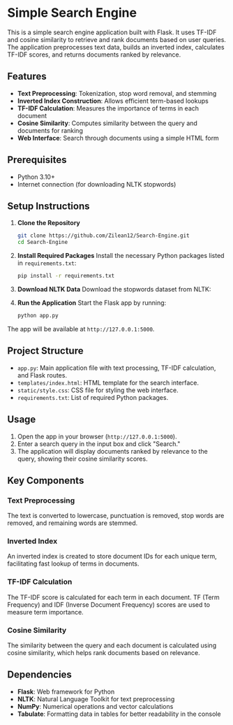 # Simple Search Engine

This is a simple search engine application built with Flask. It uses TF-IDF and cosine similarity to retrieve and rank documents based on user queries. The application preprocesses text data, builds an inverted index, calculates TF-IDF scores, and returns documents ranked by relevance.

## Features
- **Text Preprocessing**: Tokenization, stop word removal, and stemming
- **Inverted Index Construction**: Allows efficient term-based lookups
- **TF-IDF Calculation**: Measures the importance of terms in each document
- **Cosine Similarity**: Computes similarity between the query and documents for ranking
- **Web Interface**: Search through documents using a simple HTML form

## Prerequisites
- Python 3.10+
- Internet connection (for downloading NLTK stopwords)

## Setup Instructions

1. **Clone the Repository**
   ```bash
   git clone https://github.com/Zilean12/Search-Engine.git
   cd Search-Engine
2. **Install Required Packages** Install the necessary Python packages listed in `requirements.txt`:
   ```bash
   pip install -r requirements.txt
3. **Download NLTK Data** Download the stopwords dataset from NLTK:

4. **Run the Application** Start the Flask app by running:
   ```bash
   python app.py

 The app will be available at `http://127.0.0.1:5000`.

Project Structure
-----------------

-   `app.py`: Main application file with text processing, TF-IDF calculation, and Flask routes.
-   `templates/index.html`: HTML template for the search interface.
-   `static/style.css`: CSS file for styling the web interface.
-   `requirements.txt`: List of required Python packages.

  Usage
-----

1.  Open the app in your browser (`http://127.0.0.1:5000`).
2.  Enter a search query in the input box and click "Search."
3.  The application will display documents ranked by relevance to the query, showing their cosine similarity scores.

Key Components
--------------

### Text Preprocessing

The text is converted to lowercase, punctuation is removed, stop words are removed, and remaining words are stemmed.

### Inverted Index

An inverted index is created to store document IDs for each unique term, facilitating fast lookup of terms in documents.

### TF-IDF Calculation

The TF-IDF score is calculated for each term in each document. TF (Term Frequency) and IDF (Inverse Document Frequency) scores are used to measure term importance.

### Cosine Similarity

The similarity between the query and each document is calculated using cosine similarity, which helps rank documents based on relevance.

Dependencies
------------

-   **Flask**: Web framework for Python
-   **NLTK**: Natural Language Toolkit for text preprocessing
-   **NumPy**: Numerical operations and vector calculations
-   **Tabulate**: Formatting data in tables for better readability in the console
